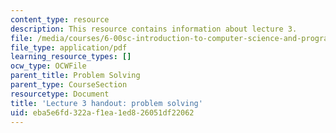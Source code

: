 ```yaml
---
content_type: resource
description: This resource contains information about lecture 3.
file: /media/courses/6-00sc-introduction-to-computer-science-and-programming-spring-2011/eba5e6fd322af1ea1ed826051df22062_MIT6_00SCS11_lec03.pdf
file_type: application/pdf
learning_resource_types: []
ocw_type: OCWFile
parent_title: Problem Solving
parent_type: CourseSection
resourcetype: Document
title: 'Lecture 3 handout: problem solving'
uid: eba5e6fd-322a-f1ea-1ed8-26051df22062
---
```

